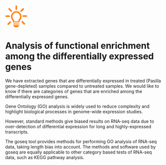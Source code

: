 ![](images/lamp.png)

# Analysis of functional enrichment among the differentially expressed genes

We have extracted genes that are differentially expressed in treated (Pasilla gene-depleted)
samples compared to untreated samples. We would like to know if there are categories of
genes that are enriched among the differentially expressed genes.

Gene Ontology (GO) analysis is widely used to reduce complexity and highlight biological
processes in genome-wide expression studies.

However, standard methods give biased results on RNA-seq data due to over-detection
of differential expression for long and highly-expressed transcripts.

The goseq tool provides methods for performing GO analysis of RNA-seq data,
taking length bias into account. The methods and software used by goseq are equally
applicable to other category based tests of RNA-seq data, such as KEGG pathway analysis.
